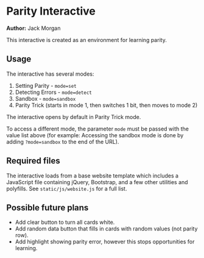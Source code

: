 # Parity Interactive

**Author:** Jack Morgan

This interactive is created as an environment for learning parity.

## Usage

The interactive has several modes:

1. Setting Parity - `mode=set`
2. Detecting Errors - `mode=detect`
3. Sandbox - `mode=sandbox`
4. Parity Trick (starts in mode 1, then switches 1 bit, then moves to mode 2)

The interactive opens by default in Parity Trick mode.

To access a different mode, the parameter `mode` must be passed with the value list above (for example: Accessing the sandbox mode is done by adding `?mode=sandbox` to the end of the URL).

## Required files

The interactive loads from a base website template which includes a JavaScript file containing jQuery, Bootstrap, and a few other utilities and polyfills.
See `static/js/website.js` for a full list.

## Possible future plans

- Add clear button to turn all cards white.
- Add random data button that fills in cards with random values (not parity row).
- Add highlight showing parity error, however this stops opportunities for learning.
